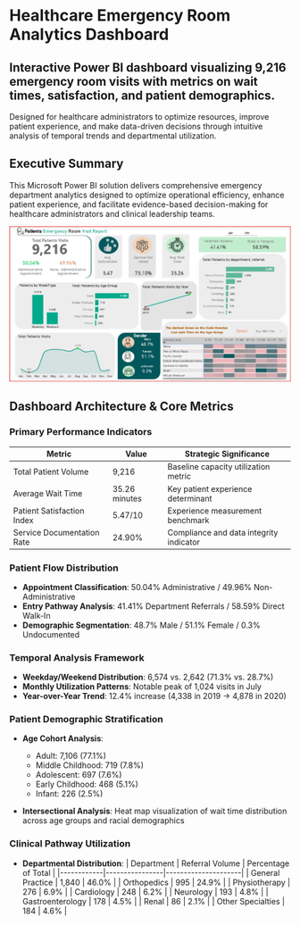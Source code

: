# Healthcare Emergency Room Analytics Dashboard

## Interactive Power BI dashboard visualizing 9,216 emergency room visits with metrics on wait times, satisfaction, and patient demographics.
Designed for healthcare administrators to optimize resources, improve patient experience, and make data-driven decisions through intuitive analysis of temporal trends and departmental utilization.

## Executive Summary
This Microsoft Power BI solution delivers comprehensive emergency department analytics designed to optimize operational efficiency, enhance patient experience, and facilitate evidence-based decision-making for healthcare administrators and clinical leadership teams.

![Emergency Room Visit Report Dashboard](./DashBoard_Screenshot.jpg)

## Dashboard Architecture & Core Metrics

### Primary Performance Indicators
| Metric | Value | Strategic Significance |
|--------|-------|------------------------|
| Total Patient Volume | 9,216 | Baseline capacity utilization metric |
| Average Wait Time | 35.26 minutes | Key patient experience determinant |
| Patient Satisfaction Index | 5.47/10 | Experience measurement benchmark |
| Service Documentation Rate | 24.90% | Compliance and data integrity indicator |

### Patient Flow Distribution
- **Appointment Classification**: 50.04% Administrative / 49.96% Non-Administrative
- **Entry Pathway Analysis**: 41.41% Department Referrals / 58.59% Direct Walk-In
- **Demographic Segmentation**: 48.7% Male / 51.1% Female / 0.3% Undocumented

### Temporal Analysis Framework
- **Weekday/Weekend Distribution**: 6,574 vs. 2,642 (71.3% vs. 28.7%)
- **Monthly Utilization Patterns**: Notable peak of 1,024 visits in July
- **Year-over-Year Trend**: 12.4% increase (4,338 in 2019 → 4,878 in 2020)

### Patient Demographic Stratification
- **Age Cohort Analysis**:
  - Adult: 7,106 (77.1%)
  - Middle Childhood: 719 (7.8%)
  - Adolescent: 697 (7.6%)
  - Early Childhood: 468 (5.1%)
  - Infant: 226 (2.5%)

- **Intersectional Analysis**: Heat map visualization of wait time distribution across age groups and racial demographics

### Clinical Pathway Utilization
- **Departmental Distribution**:
  | Department | Referral Volume | Percentage of Total |
  |------------|----------------|---------------------|
  | General Practice | 1,840 | 46.0% |
  | Orthopedics | 995 | 24.9% |
  | Physiotherapy | 276 | 6.9% |
  | Cardiology | 248 | 6.2% |
  | Neurology | 193 | 4.8% |
  | Gastroenterology | 178 | 4.5% |
  | Renal | 86 | 2.1% |
  | Other Specialties | 184 | 4.6% |


